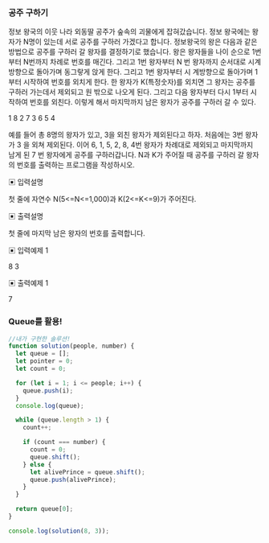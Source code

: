 ### 공주 구하기

정보 왕국의 이웃 나라 외동딸 공주가 숲속의 괴물에게 잡혀갔습니다.
정보 왕국에는 왕자가 N명이 있는데 서로 공주를 구하러 가겠다고 합니다. 정보왕국의 왕은
다음과 같은 방법으로 공주를 구하러 갈 왕자를 결정하기로 했습니다.
왕은 왕자들을 나이 순으로 1번부터 N번까지 차례로 번호를 매긴다. 그리고 1번 왕자부터 N
번 왕자까지 순서대로 시계 방향으로 돌아가며 동그랗게 앉게 한다. 그리고 1번 왕자부터 시
계방향으로 돌아가며 1부터 시작하여 번호를 외치게 한다. 한 왕자가 K(특정숫자)를 외치면 그
왕자는 공주를 구하러 가는데서 제외되고 원 밖으로 나오게 된다. 그리고 다음 왕자부터 다시
1부터 시작하여 번호를 외친다.
이렇게 해서 마지막까지 남은 왕자가 공주를 구하러 갈 수 있다.

1
8 2
7 3
6
5
4

예를 들어 총 8명의 왕자가 있고, 3을 외친 왕자가 제외된다고 하자. 처음에는 3번 왕자가 3
을 외쳐 제외된다. 이어 6, 1, 5, 2, 8, 4번 왕자가 차례대로 제외되고 마지막까지 남게 된 7
번 왕자에게 공주를 구하러갑니다.
N과 K가 주어질 때 공주를 구하러 갈 왕자의 번호를 출력하는 프로그램을 작성하시오.

▣ 입력설명

첫 줄에 자연수 N(5<=N<=1,000)과 K(2<=K<=9)가 주어진다.

▣ 출력설명

첫 줄에 마지막 남은 왕자의 번호를 출력합니다.

▣ 입력예제 1

8 3

▣ 출력예제 1

7

### Queue를 활용!

```javascript
//내가 구현한 솔루션!
function solution(people, number) {
  let queue = [];
  let pointer = 0;
  let count = 0;

  for (let i = 1; i <= people; i++) {
    queue.push(i);
  }
  console.log(queue);

  while (queue.length > 1) {
    count++;

    if (count === number) {
      count = 0;
      queue.shift();
    } else {
      let alivePrince = queue.shift();
      queue.push(alivePrince);
    }
  }

  return queue[0];
}

console.log(solution(8, 3));
```
